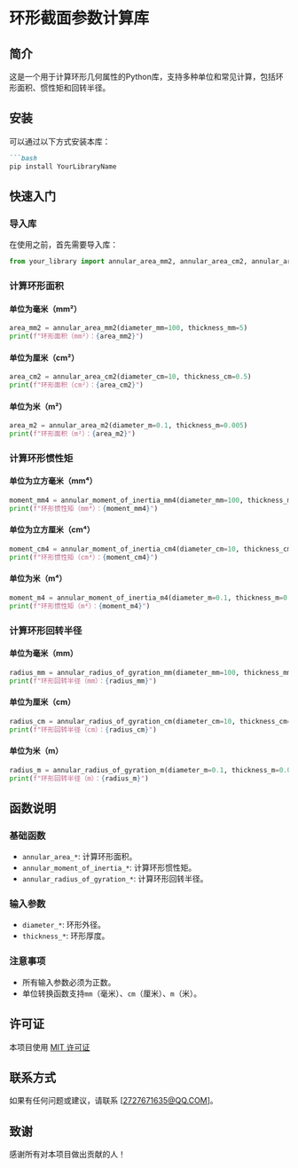 # 环形截面参数计算库

## 简介
这是一个用于计算环形几何属性的Python库，支持多种单位和常见计算，包括环形面积、惯性矩和回转半径。

## 安装
可以通过以下方式安装本库：

~~~markdown
```bash
pip install YourLibraryName
~~~

## 快速入门

### 导入库

在使用之前，首先需要导入库：

```python
from your_library import annular_area_mm2, annular_area_cm2, annular_area_m2, annular_moment_of_inertia_mm4, annular_moment_of_inertia_cm4, annular_moment_of_inertia_m4, annular_radius_of_gyration_mm, annular_radius_of_gyration_cm, annular_radius_of_gyration_m
```

### 计算环形面积

#### 单位为毫米（mm²）

```python
area_mm2 = annular_area_mm2(diameter_mm=100, thickness_mm=5)
print(f"环形面积（mm²）：{area_mm2}")
```

#### 单位为厘米（cm²）

```python
area_cm2 = annular_area_cm2(diameter_cm=10, thickness_cm=0.5)
print(f"环形面积（cm²）：{area_cm2}")
```

#### 单位为米（m²）

```python
area_m2 = annular_area_m2(diameter_m=0.1, thickness_m=0.005)
print(f"环形面积（m²）：{area_m2}")
```

### 计算环形惯性矩

#### 单位为立方毫米（mm⁴）

```python
moment_mm4 = annular_moment_of_inertia_mm4(diameter_mm=100, thickness_mm=5)
print(f"环形惯性矩（mm⁴）：{moment_mm4}")
```

#### 单位为立方厘米（cm⁴）

```python
moment_cm4 = annular_moment_of_inertia_cm4(diameter_cm=10, thickness_cm=0.5)
print(f"环形惯性矩（cm⁴）：{moment_cm4}")
```

#### 单位为米（m⁴）

```python
moment_m4 = annular_moment_of_inertia_m4(diameter_m=0.1, thickness_m=0.005)
print(f"环形惯性矩（m⁴）：{moment_m4}")
```

### 计算环形回转半径

#### 单位为毫米（mm）

```python
radius_mm = annular_radius_of_gyration_mm(diameter_mm=100, thickness_mm=5)
print(f"环形回转半径（mm）：{radius_mm}")
```

#### 单位为厘米（cm）

```python
radius_cm = annular_radius_of_gyration_cm(diameter_cm=10, thickness_cm=0.5)
print(f"环形回转半径（cm）：{radius_cm}")
```

#### 单位为米（m）

```python
radius_m = annular_radius_of_gyration_m(diameter_m=0.1, thickness_m=0.005)
print(f"环形回转半径（m）：{radius_m}")
```

## 函数说明

### 基础函数

- `annular_area_*`: 计算环形面积。
- `annular_moment_of_inertia_*`: 计算环形惯性矩。
- `annular_radius_of_gyration_*`: 计算环形回转半径。

### 输入参数

- `diameter_*`: 环形外径。
- `thickness_*`: 环形厚度。

### 注意事项

- 所有输入参数必须为正数。
- 单位转换函数支持`mm`（毫米）、`cm`（厘米）、`m`（米）。

## 许可证

本项目使用 [MIT 许可证](LICENSE.txt)

## 联系方式

如果有任何问题或建议，请联系 [2727671635@QQ.COM]。

## 致谢

感谢所有对本项目做出贡献的人！